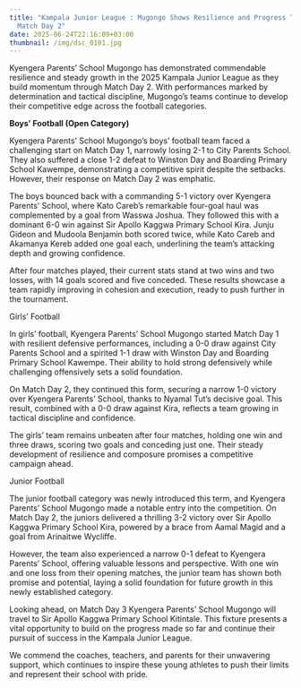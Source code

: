 ```yaml
---
title: "Kampala Junior League : Mugongo Shows Resilience and Progress Through
  Match Day 2"
date: 2025-06-24T22:16:09+03:00
thumbnail: /img/dsc_0101.jpg
---
```

Kyengera Parents’ School Mugongo has demonstrated commendable resilience and steady growth in the 2025 Kampala Junior League as they build momentum through Match Day 2. With performances marked by determination and tactical discipline, Mugongo’s teams continue to develop their competitive edge across the football categories.

**Boys’ Football (Open Category)** 

Kyengera Parents’ School Mugongo’s boys’ football team faced a challenging start on Match Day 1, narrowly losing 2-1 to City Parents School. They also suffered a close 1-2 defeat to Winston Day and Boarding Primary School Kawempe, demonstrating a competitive spirit despite the setbacks. However, their response on Match Day 2 was emphatic.

The boys bounced back with a commanding 5-1 victory over Kyengera Parents’ School, where Kato Careb’s remarkable four-goal haul was complemented by a goal from Wasswa Joshua. They followed this with a dominant 6-0 win against Sir Apollo Kaggwa Primary School Kira. Junju Gideon and Mudoola Benjamin both scored twice, while Kato Careb and Akamanya Kereb added one goal each, underlining the team’s attacking depth and growing confidence.

After four matches played, their current stats stand at two wins and two losses, with 14 goals scored and five conceded. These results showcase a team rapidly improving in cohesion and execution, ready to push further in the tournament.

Girls’ Football

In girls’ football, Kyengera Parents’ School Mugongo started Match Day 1 with resilient defensive performances, including a 0-0 draw against City Parents School and a spirited 1-1 draw with Winston Day and Boarding Primary School Kawempe. Their ability to hold strong defensively while challenging offensively sets a solid foundation.

On Match Day 2, they continued this form, securing a narrow 1-0 victory over Kyengera Parents’ School, thanks to Nyamal Tut’s decisive goal. This result, combined with a 0-0 draw against Kira, reflects a team growing in tactical discipline and confidence.

The girls’ team remains unbeaten after four matches, holding one win and three draws, scoring two goals and conceding just one. Their steady development of resilience and composure promises a competitive campaign ahead.

Junior Football

The junior football category was newly introduced this term, and Kyengera Parents’ School Mugongo made a notable entry into the competition. On Match Day 2, the juniors delivered a thrilling 3-2 victory over Sir Apollo Kaggwa Primary School Kira, powered by a brace from Aamal Magid and a goal from Arinaitwe Wycliffe.

However, the team also experienced a narrow 0-1 defeat to Kyengera Parents’ School, offering valuable lessons and perspective. With one win and one loss from their opening matches, the junior team has shown both promise and potential, laying a solid foundation for future growth in this newly established category.

Looking ahead, on Match Day 3 Kyengera Parents’ School Mugongo will travel to Sir Apollo Kaggwa Primary School Kitintale. This fixture presents a vital opportunity to build on the progress made so far and continue their pursuit of success in the Kampala Junior League.

We commend the coaches, teachers, and parents for their unwavering support, which continues to inspire these young athletes to push their limits and represent their school with pride.
